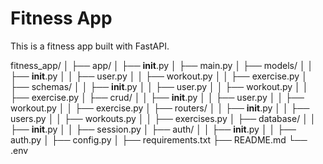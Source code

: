 # Fitness App

This is a fitness app built with FastAPI.

fitness_app/
│
├── app/
│   ├── __init__.py
│   ├── main.py
│   ├── models/
│   │   ├── __init__.py
│   │   ├── user.py
│   │   ├── workout.py
│   │   ├── exercise.py
│   ├── schemas/
│   │   ├── __init__.py
│   │   ├── user.py
│   │   ├── workout.py
│   │   ├── exercise.py
│   ├── crud/
│   │   ├── __init__.py
│   │   ├── user.py
│   │   ├── workout.py
│   │   ├── exercise.py
│   ├── routers/
│   │   ├── __init__.py
│   │   ├── users.py
│   │   ├── workouts.py
│   │   ├── exercises.py
│   ├── database/
│   │   ├── __init__.py
│   │   ├── session.py
│   ├── auth/
│   │   ├── __init__.py
│   │   ├── auth.py
│   ├── config.py
│
├── requirements.txt
├── README.md
└── .env